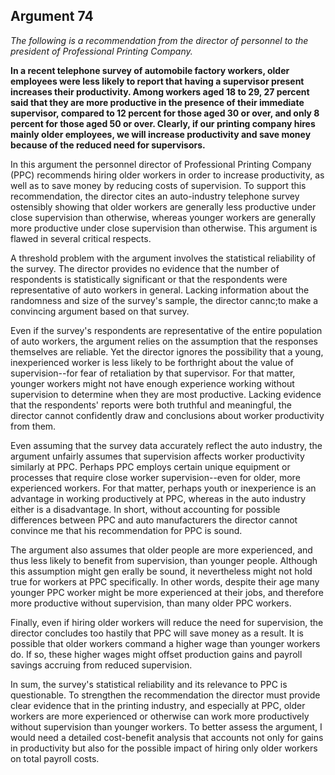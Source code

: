 
Argument 74
---------------------------

*The following is a recommendation from the director of personnel to the president of
Professional Printing Company.*

**In a recent telephone survey of automobile factory workers, older employees were less likely
to report that having a supervisor present increases their productivity. Among workers aged 18
to 29, 27 percent said that they are more productive in the presence of their immediate
supervisor, compared to 12 percent for those aged 30 or over, and only 8 percent for those
aged 50 or over. Clearly, if our printing company hires mainly older employees, we will
increase productivity and save money because of the reduced need for supervisors.**


In this argument the personnel director of Professional Printing Company (PPC)
recommends hiring older workers in order to increase productivity, as well as to save money by
reducing costs of supervision. To support this recommendation, the director cites an
auto-industry telephone survey ostensibly showing that older workers are generally less
productive under close supervision than otherwise, whereas younger workers are generally
more productive under close supervision than otherwise. This argument is flawed in several
critical respects.

A threshold problem with the argument involves the statistical reliability of the survey. The
director provides no evidence that the number of respondents is statistically significant or that
the respondents were representative of auto workers in general. Lacking information about the
randomness and size of the survey's sample, the director cannc;to make a convincing
argument based on that survey.

Even if the survey's respondents are representative of the entire population of auto workers,
the argument relies on the assumption that the responses themselves are reliable. Yet the
director ignores the possibility that a young, inexperienced worker is less likely to be forthright
about the value of supervision--for fear of retaliation by that supervisor. For that matter,
younger workers might not have enough experience working without supervision to determine
when they are most productive. Lacking evidence that the respondents' reports were both
truthful and meaningful, the director cannot confidently draw and conclusions about worker
productivity from them.

Even assuming that the survey data accurately reflect the auto industry, the argument
unfairly assumes that supervision affects worker productivity similarly at PPC. Perhaps PPC
employs certain unique equipment or processes that require close worker supervision--even
for older, more experienced workers. For that matter, perhaps youth or inexperience is an
advantage in working productively at PPC, whereas in the auto industry either is a
disadvantage. In short, without accounting for possible differences between PPC and auto
manufacturers the director cannot convince me that his recommendation for PPC is sound.

The argument also assumes that older people are more experienced, and thus less likely to
benefit from supervision, than younger people. Although this assumption might gen erally be
sound, it nevertheless might not hold true for workers at PPC specifically. In other words,
despite their age many younger PPC worker might be more experienced at their jobs, and
therefore more productive without supervision, than many older PPC workers.

Finally, even if hiring older workers will reduce the need for supervision, the director
concludes too hastily that PPC will save money as a result. It is possible that older workers
command a higher wage than younger workers do. If so, these higher wages might offset
production gains and payroll savings accruing from reduced supervision.

In sum, the survey's statistical reliability and its relevance to PPC is questionable. To
strengthen the recommendation the director must provide clear evidence that in the printing
industry, and especially at PPC, older workers are more experienced or otherwise can work
more productively without supervision than younger workers. To better assess the argument, I
would need a detailed cost-benefit analysis that accounts not only for gains in productivity but
also for the possible impact of hiring only older workers on total payroll costs.

